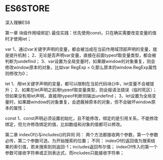 # ES6STORE
深入理解ES6

第一章 块级作用域绑定\\
最佳实践：优先使用const，只在确实需要改变变量的值时才使用let；

var
1、通过var关键字声明的变量，都会被当成在当前作用域顶部声明的变量，就是提升机制；
2、无论是否声明var变量，直接在前面typeof取变量类型，都会被判断为undefind；
3、var设置为全局变量时，如果跟window的对象重复，则会修改window原本的对象，比如var RegExp = 0;那么原本的window.RegExp属性则修改为0；

let
1、用let关键字声明的变量，都可以限制在当前代码块{}中，let变量不会被提升；
2、如果在let声明之前用typeof取变量类型，则会报语法错误（临时死区）；但如果没有用let声明，直接用typeof判断则输出undefind；
3、let设置为全局变量时，如果跟window的对象重复，会遮蔽掉原本的对象，但不会破坏window原本的属性；

const
1、const声明必须设置初始化，且不能修改，绑定的是引用关系，不能修改绑定，但允许修改绑定的值，比如数组和对象的值都可以修改。

第二章
indexOf()与includes()的异同
同：
  两个方法都接收两个参数，第一个参数必传，第二个参数可选，为开始搜索的位置；
不同：
  indexOf的返回值为搜索结果的索引值，若未搜索到则返回-1；includes返回布尔值；
  indexOf传入的第一个参数可接收字符串或正则表达式，而includes只能接收字符串；

